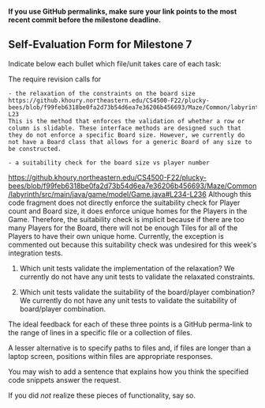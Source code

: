 **If you use GitHub permalinks, make sure your link points to the most recent commit before the milestone deadline.**

## Self-Evaluation Form for Milestone 7

Indicate below each bullet which file/unit takes care of each task:

The require revision calls for

    - the relaxation of the constraints on the board size
    https://github.khoury.northeastern.edu/CS4500-F22/plucky-bees/blob/f99feb6318be0fa2d73b54d6ea7e36206b456693/Maze/Common/labyrinth/src/main/java/game/model/Board.java#L15-L23
    This is the method that enforces the validation of whether a row or column is slidable. These interface methods are designed such that they do not enforce a specific Board size. However, we currently do not have a Board class that allows for a generic Board of any size to be constructed.
    
    - a suitability check for the board size vs player number 
https://github.khoury.northeastern.edu/CS4500-F22/plucky-bees/blob/f99feb6318be0fa2d73b54d6ea7e36206b456693/Maze/Common/labyrinth/src/main/java/game/model/Game.java#L234-L236
Although this code fragment does not directly enforce the suitability check for Player count and Board size, it does enforce unique homes for the Players in the Game. Therefore, the suitability check is implicit because if there are too many Players for the Board, there will not be enough Tiles for all of the Players to have their own unique home. Currently, the exception is commented out because this suitability check was undesired for this week's integration tests.

1. Which unit tests validate the implementation of the relaxation?
We currently do not have any unit tests to validate the relaxated constraints.

2. Which unit tests validate the suitability of the board/player combination? 
We currently do not have any unit tests to validate the suitability of board/player combination.
   
The ideal feedback for each of these three points is a GitHub
perma-link to the range of lines in a specific file or a collection of
files.

A lesser alternative is to specify paths to files and, if files are
longer than a laptop screen, positions within files are appropriate
responses.

You may wish to add a sentence that explains how you think the
specified code snippets answer the request.

If you did *not* realize these pieces of functionality, say so.

